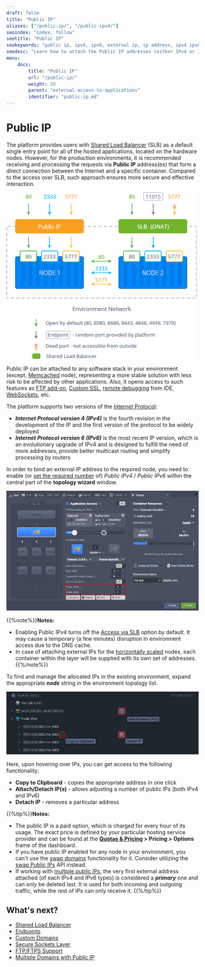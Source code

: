 ```yaml
---
draft: false
title: "Public IP"
aliases: ["/public-ip/", "/public-ipv4/"]
seoindex: "index, follow"
seotitle: "Public IP"
seokeywords: "public ip, ipv4, ipv6, external ip, ip address, ipv4 ipv6 paas, ipv6 cloud, ip addresses allocation, attach ip address, container ip address, container external ip, allocate ip address, external ipv4, ipv4 cloud, ipv6 hosting, external ipv6, ipv4 hosting, ipv6 for cloud hosting, ipv4 for cloud hosting"
seodesc: "Learn how to attach the Public IP addresses (either IPv4 or IPv6) to any container for more secure and effective work with your production environments. Benefit on the Public IP depended features such as FTP, WebSockets, database dumps import/export, remote debugging and SSL."
menu:
    docs:
        title: "Public IP"
        url: "/public-ip/"
        weight: 20
        parent: "external-access-to-applications"
        identifier: "public-ip.md"
---
```


# Public IP

The platform provides users with [Shared Load Balancer](/shared-load-balancer/) (SLB) as a default single entry point for all of the hosted applications, located on the hardware nodes. However, for the production environments, it is recommended receiving and processing the requests via **Public IP** address(es) that form a direct connection between the Internet and a specific container. Compared to the access over SLB, such approach ensures more secure and effective interaction.

![public IP vs shared load balancer](01-public-ip-vs-shared-lb.png)

Public IP can be attached to any software stack in your environment (except, [Memcached](/memcached/) node), representing a more stable solution with less risk to be affected by other applications. Also, it opens access to such features as [FTP add-on](/ftp-ftps-support/), [Custom SSL](/custom-ssl/), [remote debugging](/remote-debugging/) from IDE, [WebSockets](/websockets/), etc.

The platform supports two versions of the [Internet Protocol](https://en.wikipedia.org/wiki/Internet_Protocol):

* ***Internet Protocol version 4 (IPv4)*** is the fourth revision in the development of the IP and the first version of the protocol to be widely deployed
* ***Internet Protocol version 6 (IPv6)*** is the most recent IP version, which is an evolutionary upgrade of IPv4 and is designed to fulfill the need of more addresses, provide better multicast routing and simplify processing by routers

In order to bind an external IP address to the required node, you need to enable (or [set the required number](/multiple-public-ip/) of) *Public IPv4* / *Public IPv6* within the central part of the **topology wizard** window.

![wizard add public IP](02-wizard-add-public-ip.png)

{{%note%}}**Notes:**

- Enabling Public IPv4 turns off the [Access via SLB](/shared-load-balancer/#deny-access-via-shared-load-balancer) option by default. It may cause a temporary (a few minutes) disruption in environment access due to the DNS cache.
- In case of attaching external IPs for the [horizontally scaled](/horizontal-scaling) nodes, each container within the layer will be supplied with its own set of addresses.{{%/note%}}

To find and manage the allocated IPs in the existing environment, expand the appropriate ***node*** string in the environment topology list.

![dashboard manage external ip addresses](03-dashboard-manage-external-ip-addresses.png)

Here, upon hovering over IPs, you can get access to the following functionality:

* **Copy to Clipboard** - copies the appropriate address in one click
* **Attach/Detach IP(s)** - allows adjusting a number of public IPs (both IPv4 and IPv6)
* **Detach IP** - removes a particular address

{{%tip%}}**Notes:**

* The public IP is a paid option, which is charged for every hour of its usage. The exact price is defined by your particular hosting service provider and can be found at the **[Quotas & Pricing](/resource-consumption/#how-much-do-resources-cost) > Pricing > Options** frame of the dashboard.
* If you have public IP enabled for any node in your environment, you can't use the [swap domains](/swap-domains/) functionality for it. Consider utilizing the [swap Public IPs](/cli-ip-swap/) API instead.
* If working with [multiple public IPs](/multiple-public-ip/), the very first external address attached (of each IPv4 and IPv6 types) is considered a ***primary*** one and can only be deleted last. It is used for both incoming and outgoing traffic, while the rest of IPs can only receive it.
{{%/tip%}}


## What's next?
* [Shared Load Balancer](/shared-load-balancer/)
* [Endpoints](/endpoints/)
* [Custom Domains](/custom-domains/)
* [Secure Sockets Layer](/secure-sockets-layer/)
* [FTP/FTPS Support](/ftp-ftps-support/)
* [Multiple Domains with Public IP](/multiple-domains/)